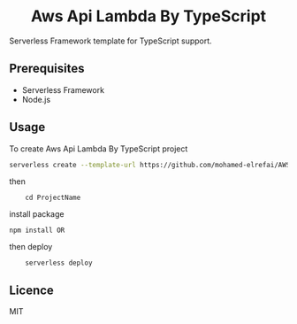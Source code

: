 <div align = center>

# Aws Api Lambda By TypeScript

</div>

<p>
Serverless Framework template for TypeScript support.
</p>

## Prerequisites
- Serverless Framework
- Node.js

## Usage

<p>
To create Aws Api Lambda By TypeScript project

```bash
serverless create --template-url https://github.com/mohamed-elrefai/AWS-Lambda-TypeScript/tree/main / --path ProjectName
```

then
```
    cd ProjectName
```

install package
```
npm install OR
```

then deploy
```
    serverless deploy
```
</p>

## Licence
MIT
